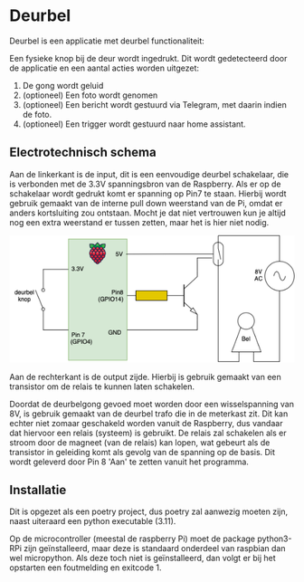# Deurbel

Deurbel is een applicatie met deurbel functionaliteit:

Een fysieke knop bij de deur wordt ingedrukt. 
Dit wordt gedetecteerd door de applicatie en een aantal acties worden uitgezet:
1. De gong wordt geluid
2. (optioneel) Een foto wordt genomen
3. (optioneel) Een bericht wordt gestuurd via Telegram, met daarin indien de foto.
4. (optioneel) Een trigger wordt gestuurd naar home assistant.

## Electrotechnisch schema

Aan de linkerkant is de input, dit is een eenvoudige deurbel schakelaar, die is verbonden met de 3.3V spanningsbron van de Raspberry.
Als er op de schakelaar wordt gedrukt komt er spanning op Pin7 te staan. 
Hierbij wordt gebruik gemaakt van de interne pull down weerstand van de Pi, omdat er anders kortsluiting zou ontstaan. Mocht je dat niet vertrouwen kun je altijd nog een extra weerstand er tussen zetten, maar het is hier niet nodig.

![deurbel_el_layout .png](deurbel_el_layout%20.png)

Aan de rechterkant is de output zijde. Hierbij is gebruik gemaakt van een transistor om de relais te kunnen laten schakelen.
 
Doordat de deurbelgong gevoed moet worden door een wisselspanning van 8V, is gebruik gemaakt van de deurbel trafo die in de meterkast zit.
Dit kan echter niet zomaar geschakeld worden vanuit de Raspberry, dus vandaar dat hiervoor een relais (systeem) is gebruikt.
De relais zal schakelen als er stroom door de magneet (van de relais) kan lopen, wat gebeurt als de transistor in geleiding komt als gevolg van de spanning op de basis.
Dit wordt geleverd door Pin 8 'Aan' te zetten vanuit het programma.

## Installatie
Dit is opgezet als een poetry project, dus poetry zal aanwezig moeten zijn, naast uiteraard een python executable (3.11).

Op de microcontroller (meestal de raspberry Pi) moet de package python3-RPi zijn geïnstalleerd, 
maar deze is standaard onderdeel van raspbian dan wel micropython.
Als deze toch niet is geïnstalleerd, dan volgt er bij het opstarten een foutmelding en exitcode 1.



